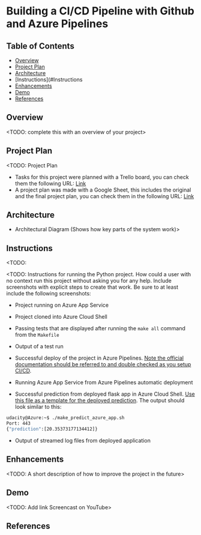 # Building a CI/CD Pipeline with Github and Azure Pipelines

## Table of Contents
* [Overview](#Overview)
* [Project Plan](#Project-Plan)
* [Architecture](#Architecture)
* [Instructions](#Instructions
* [Enhancements](#Enhancements)
* [Demo](#Demo)
* [References](#References)

## Overview

<TODO: complete this with an overview of your project>

## Project Plan
<TODO: Project Plan

* Tasks for this project were planned with a Trello board, you can check them the following URL: [Link](https://trello.com/b/tc06w54F/udacity-ci-cd-pipelines-azure)
* A project plan was made with a Google Sheet, this includes the original and the final project plan, you can check them in the following URL: [Link](https://)

## Architecture
* Architectural Diagram (Shows how key parts of the system work)>

## Instructions

<TODO:  


<TODO:  Instructions for running the Python project.  How could a user with no context run this project without asking you for any help.  Include screenshots with explicit steps to create that work. Be sure to at least include the following screenshots:

* Project running on Azure App Service

* Project cloned into Azure Cloud Shell

* Passing tests that are displayed after running the `make all` command from the `Makefile`

* Output of a test run

* Successful deploy of the project in Azure Pipelines.  [Note the official documentation should be referred to and double checked as you setup CI/CD](https://docs.microsoft.com/en-us/azure/devops/pipelines/ecosystems/python-webapp?view=azure-devops).

* Running Azure App Service from Azure Pipelines automatic deployment

* Successful prediction from deployed flask app in Azure Cloud Shell.  [Use this file as a template for the deployed prediction](https://github.com/udacity/nd082-Azure-Cloud-DevOps-Starter-Code/blob/master/C2-AgileDevelopmentwithAzure/project/starter_files/flask-sklearn/make_predict_azure_app.sh).
The output should look similar to this:

```bash
udacity@Azure:~$ ./make_predict_azure_app.sh
Port: 443
{"prediction":[20.35373177134412]}
```

* Output of streamed log files from deployed application

> 

## Enhancements

<TODO: A short description of how to improve the project in the future>

## Demo 

<TODO: Add link Screencast on YouTube>


## References
